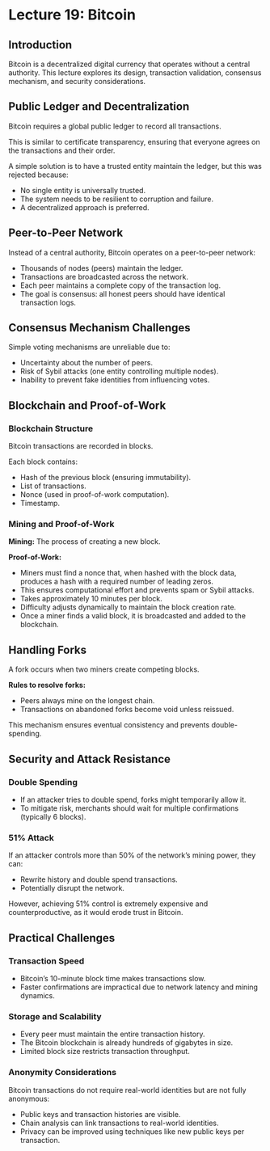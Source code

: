 # Lecture 19: Bitcoin

## Introduction

Bitcoin is a decentralized digital currency that operates without a central authority. This lecture explores its design, transaction validation, consensus mechanism, and security considerations.

## Public Ledger and Decentralization

Bitcoin requires a global public ledger to record all transactions.

This is similar to certificate transparency, ensuring that everyone agrees on the transactions and their order.

A simple solution is to have a trusted entity maintain the ledger, but this was rejected because:

- No single entity is universally trusted.
- The system needs to be resilient to corruption and failure.
- A decentralized approach is preferred.

## Peer-to-Peer Network

Instead of a central authority, Bitcoin operates on a peer-to-peer network:

- Thousands of nodes (peers) maintain the ledger.
- Transactions are broadcasted across the network.
- Each peer maintains a complete copy of the transaction log.
- The goal is consensus: all honest peers should have identical transaction logs.

## Consensus Mechanism Challenges

Simple voting mechanisms are unreliable due to:

- Uncertainty about the number of peers.
- Risk of Sybil attacks (one entity controlling multiple nodes).
- Inability to prevent fake identities from influencing votes.

## Blockchain and Proof-of-Work

### Blockchain Structure

Bitcoin transactions are recorded in blocks.

Each block contains:

- Hash of the previous block (ensuring immutability).
- List of transactions.
- Nonce (used in proof-of-work computation).
- Timestamp.

### Mining and Proof-of-Work

**Mining:** The process of creating a new block.

**Proof-of-Work:**

- Miners must find a nonce that, when hashed with the block data, produces a hash with a required number of leading zeros.
- This ensures computational effort and prevents spam or Sybil attacks.
- Takes approximately 10 minutes per block.
- Difficulty adjusts dynamically to maintain the block creation rate.
- Once a miner finds a valid block, it is broadcasted and added to the blockchain.

## Handling Forks

A fork occurs when two miners create competing blocks.

**Rules to resolve forks:**

- Peers always mine on the longest chain.
- Transactions on abandoned forks become void unless reissued.

This mechanism ensures eventual consistency and prevents double-spending.

## Security and Attack Resistance

### Double Spending

- If an attacker tries to double spend, forks might temporarily allow it.
- To mitigate risk, merchants should wait for multiple confirmations (typically 6 blocks).

### 51% Attack

If an attacker controls more than 50% of the network’s mining power, they can:

- Rewrite history and double spend transactions.
- Potentially disrupt the network.

However, achieving 51% control is extremely expensive and counterproductive, as it would erode trust in Bitcoin.

## Practical Challenges

### Transaction Speed

- Bitcoin’s 10-minute block time makes transactions slow.
- Faster confirmations are impractical due to network latency and mining dynamics.

### Storage and Scalability

- Every peer must maintain the entire transaction history.
- The Bitcoin blockchain is already hundreds of gigabytes in size.
- Limited block size restricts transaction throughput.

### Anonymity Considerations

Bitcoin transactions do not require real-world identities but are not fully anonymous:

- Public keys and transaction histories are visible.
- Chain analysis can link transactions to real-world identities.
- Privacy can be improved using techniques like new public keys per transaction.
